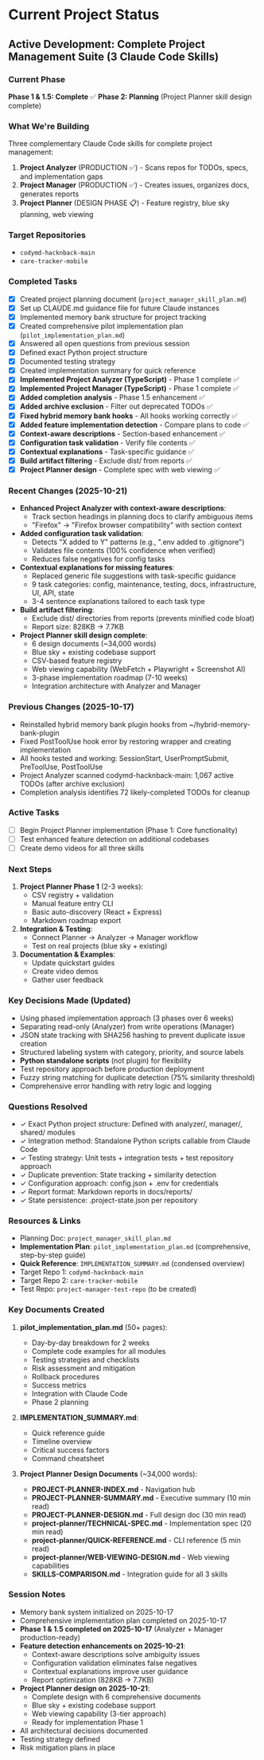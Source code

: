 # Current Project Status

## Active Development: Complete Project Management Suite (3 Claude Code Skills)

### Current Phase
**Phase 1 & 1.5: Complete** ✅
**Phase 2: Planning** (Project Planner skill design complete)

### What We're Building
Three complementary Claude Code skills for complete project management:
1. **Project Analyzer** (PRODUCTION ✅) - Scans repos for TODOs, specs, and implementation gaps
2. **Project Manager** (PRODUCTION ✅) - Creates issues, organizes docs, generates reports
3. **Project Planner** (DESIGN PHASE 📋) - Feature registry, blue sky planning, web viewing

### Target Repositories
- `codymd-hacknback-main`
- `care-tracker-mobile`

### Completed Tasks
- [x] Created project planning document (`project_manager_skill_plan.md`)
- [x] Set up CLAUDE.md guidance file for future Claude instances
- [x] Implemented memory bank structure for project tracking
- [x] Created comprehensive pilot implementation plan (`pilot_implementation_plan.md`)
- [x] Answered all open questions from previous session
- [x] Defined exact Python project structure
- [x] Documented testing strategy
- [x] Created implementation summary for quick reference
- [x] **Implemented Project Analyzer (TypeScript)** - Phase 1 complete ✅
- [x] **Implemented Project Manager (TypeScript)** - Phase 1 complete ✅
- [x] **Added completion analysis** - Phase 1.5 enhancement ✅
- [x] **Added archive exclusion** - Filter out deprecated TODOs ✅
- [x] **Fixed hybrid memory bank hooks** - All hooks working correctly ✅
- [x] **Added feature implementation detection** - Compare plans to code ✅
- [x] **Context-aware descriptions** - Section-based enhancement ✅
- [x] **Configuration task validation** - Verify file contents ✅
- [x] **Contextual explanations** - Task-specific guidance ✅
- [x] **Build artifact filtering** - Exclude dist/ from reports ✅
- [x] **Project Planner design** - Complete spec with web viewing ✅

### Recent Changes (2025-10-21)
- **Enhanced Project Analyzer with context-aware descriptions**:
  - Track section headings in planning docs to clarify ambiguous items
  - "Firefox" → "Firefox browser compatibility" with section context
- **Added configuration task validation**:
  - Detects "X added to Y" patterns (e.g., ".env added to .gitignore")
  - Validates file contents (100% confidence when verified)
  - Reduces false negatives for config tasks
- **Contextual explanations for missing features**:
  - Replaced generic file suggestions with task-specific guidance
  - 9 task categories: config, maintenance, testing, docs, infrastructure, UI, API, state
  - 3-4 sentence explanations tailored to each task type
- **Build artifact filtering**:
  - Exclude dist/ directories from reports (prevents minified code bloat)
  - Report size: 828KB → 7.7KB
- **Project Planner skill design complete**:
  - 6 design documents (~34,000 words)
  - Blue sky + existing codebase support
  - CSV-based feature registry
  - Web viewing capability (WebFetch + Playwright + Screenshot AI)
  - 3-phase implementation roadmap (7-10 weeks)
  - Integration architecture with Analyzer and Manager

### Previous Changes (2025-10-17)
- Reinstalled hybrid memory bank plugin hooks from ~/hybrid-memory-bank-plugin
- Fixed PostToolUse hook error by restoring wrapper and creating implementation
- All hooks tested and working: SessionStart, UserPromptSubmit, PreToolUse, PostToolUse
- Project Analyzer scanned codymd-hacknback-main: 1,067 active TODOs (after archive exclusion)
- Completion analysis identifies 72 likely-completed TODOs for cleanup

### Active Tasks
- [ ] Begin Project Planner implementation (Phase 1: Core functionality)
- [ ] Test enhanced feature detection on additional codebases
- [ ] Create demo videos for all three skills

### Next Steps
1. **Project Planner Phase 1** (2-3 weeks):
   - CSV registry + validation
   - Manual feature entry CLI
   - Basic auto-discovery (React + Express)
   - Markdown roadmap export
2. **Integration & Testing**:
   - Connect Planner → Analyzer → Manager workflow
   - Test on real projects (blue sky + existing)
3. **Documentation & Examples**:
   - Update quickstart guides
   - Create video demos
   - Gather user feedback

### Key Decisions Made (Updated)
- Using phased implementation approach (3 phases over 6 weeks)
- Separating read-only (Analyzer) from write operations (Manager)
- JSON state tracking with SHA256 hashing to prevent duplicate issue creation
- Structured labeling system with category, priority, and source labels
- **Python standalone scripts** (not plugin) for flexibility
- Test repository approach before production deployment
- Fuzzy string matching for duplicate detection (75% similarity threshold)
- Comprehensive error handling with retry logic and logging

### Questions Resolved
- ✓ Exact Python project structure: Defined with analyzer/, manager/, shared/ modules
- ✓ Integration method: Standalone Python scripts callable from Claude Code
- ✓ Testing strategy: Unit tests + integration tests + test repository approach
- ✓ Duplicate prevention: State tracking + similarity detection
- ✓ Configuration approach: config.json + .env for credentials
- ✓ Report format: Markdown reports in docs/reports/
- ✓ State persistence: .project-state.json per repository

### Resources & Links
- Planning Doc: `project_manager_skill_plan.md`
- **Implementation Plan**: `pilot_implementation_plan.md` (comprehensive, step-by-step guide)
- **Quick Reference**: `IMPLEMENTATION_SUMMARY.md` (condensed overview)
- Target Repo 1: `codymd-hacknback-main`
- Target Repo 2: `care-tracker-mobile`
- Test Repo: `project-manager-test-repo` (to be created)

### Key Documents Created
1. **pilot_implementation_plan.md** (50+ pages):
   - Day-by-day breakdown for 2 weeks
   - Complete code examples for all modules
   - Testing strategies and checklists
   - Risk assessment and mitigation
   - Rollback procedures
   - Success metrics
   - Integration with Claude Code
   - Phase 2 planning

2. **IMPLEMENTATION_SUMMARY.md**:
   - Quick reference guide
   - Timeline overview
   - Critical success factors
   - Command cheatsheet

3. **Project Planner Design Documents** (~34,000 words):
   - **PROJECT-PLANNER-INDEX.md** - Navigation hub
   - **PROJECT-PLANNER-SUMMARY.md** - Executive summary (10 min read)
   - **PROJECT-PLANNER-DESIGN.md** - Full design doc (30 min read)
   - **project-planner/TECHNICAL-SPEC.md** - Implementation spec (20 min read)
   - **project-planner/QUICK-REFERENCE.md** - CLI reference (5 min read)
   - **project-planner/WEB-VIEWING-DESIGN.md** - Web viewing capabilities
   - **SKILLS-COMPARISON.md** - Integration guide for all 3 skills

### Session Notes
- Memory bank system initialized on 2025-10-17
- Comprehensive implementation plan completed on 2025-10-17
- **Phase 1 & 1.5 completed on 2025-10-17** (Analyzer + Manager production-ready)
- **Feature detection enhancements on 2025-10-21**:
  - Context-aware descriptions solve ambiguity issues
  - Configuration validation eliminates false negatives
  - Contextual explanations improve user guidance
  - Report optimization (828KB → 7.7KB)
- **Project Planner design on 2025-10-21**:
  - Complete design with 6 comprehensive documents
  - Blue sky + existing codebase support
  - Web viewing capability (3-tier approach)
  - Ready for implementation Phase 1
- All architectural decisions documented
- Testing strategy defined
- Risk mitigation plans in place